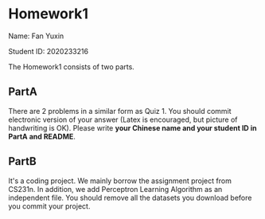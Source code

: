 # Homework1

Name: Fan Yuxin

Student ID: 2020233216

The Homework1 consists of two parts.

## PartA
 There are 2 problems in a similar form as Quiz 1.
 You should commit electronic version of your answer (Latex is encouraged, but picture of handwriting is OK).
 Please write **your Chinese name and your student ID in PartA and README**.


## PartB
It's a coding project. We mainly borrow the assignment project from CS231n. In addition, we add Perceptron Learning Algorithm as an independent file. You should remove all the datasets you download before you commit your project.
